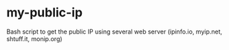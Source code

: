 # my-public-ip
Bash script to get the public IP using several web server (ipinfo.io, myip.net, shtuff.it, monip.org)
